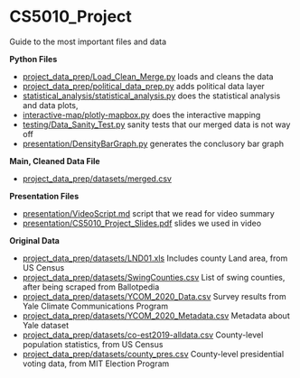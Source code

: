 # CS5010_Project
Guide to the most important files and data 

**Python Files**
* [project_data_prep/Load_Clean_Merge.py](https://github.com/eltsvetk/CS5010_Project/blob/main/project_data_prep/Load_Clean_Merge.py) loads and cleans the data
* [project_data_prep/political_data_prep.py](https://github.com/eltsvetk/CS5010_Project/blob/main/project_data_prep/political_data_prep.py) adds political data layer
* [statistical_analysis/statistical_analysis.py](https://github.com/eltsvetk/CS5010_Project/blob/main/statistical_analysis/statistical_analysis.py) does the statistical analysis and data plots, 
* [interactive-map/plotly-mapbox.py](https://github.com/eltsvetk/CS5010_Project/blob/main/interactive-map/plotly-mapbox.py) does the interactive mapping
* [testing/Data_Sanity_Test.py](https://github.com/eltsvetk/CS5010_Project/blob/main/testing/Data_Sanity_Test.py) sanity tests that our merged data is not way off
* [presentation/DensityBarGraph.py](https://github.com/eltsvetk/CS5010_Project/blob/main/presentation/DensityBarGraph.py) generates the conclusory bar graph

**Main, Cleaned Data File**
* [project_data_prep/datasets/merged.csv](https://github.com/eltsvetk/CS5010_Project/blob/main/project_data_prep/datasets/merged.csv)

**Presentation Files**
* [presentation/VideoScript.md](https://github.com/eltsvetk/CS5010_Project/blob/main/presentation/VideoScript.md) script that we read for video summary
* [presentation/CS5010_Project_Slides.pdf](https://github.com/eltsvetk/CS5010_Project/blob/main/presentation/CS5010_Project_Slides.pdf) slides we used in video

**Original Data**
* [project_data_prep/datasets/LND01.xls](https://github.com/eltsvetk/CS5010_Project/blob/main/project_data_prep/datasets/LND01.xls)  Includes county Land area, from US Census
* [project_data_prep/datasets/SwingCounties.csv](https://github.com/eltsvetk/CS5010_Project/blob/main/project_data_prep/datasets/SwingCounties.csv)  List of swing counties, after being scraped from Ballotpedia
* [project_data_prep/datasets/YCOM_2020_Data.csv](https://github.com/eltsvetk/CS5010_Project/blob/main/project_data_prep/datasets/YCOM_2020_Data.csv)  Survey results from Yale Climate Communications Program
* [project_data_prep/datasets/YCOM_2020_Metadata.csv](https://github.com/eltsvetk/CS5010_Project/blob/main/project_data_prep/datasets/YCOM_2020_Metadata.csv)  Metadata about Yale dataset
* [project_data_prep/datasets/co-est2019-alldata.csv](https://github.com/eltsvetk/CS5010_Project/blob/main/project_data_prep/datasets/co-est2019-alldata.csv)  County-level population statistics, from US Census
* [project_data_prep/datasets/county_pres.csv](https://github.com/eltsvetk/CS5010_Project/blob/main/project_data_prep/datasets/county_pres.csv)  County-level presidential voting data, from MIT Election Program


